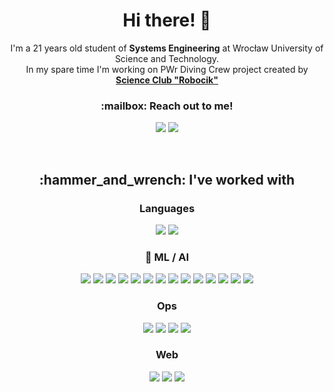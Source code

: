 <h1 align="center">Hi there! 👋</h1>

<p align="center">
  <a>I'm a 21 years old student of <b>Systems Engineering</b> at Wrocław University of Science and Technology.<br>In my spare time I'm working on PWr Diving Crew project created by </a><a href="http://robocik.pwr.edu.pl/"><b>Science Club "Robocik"</b></a>
</p>

<h3 align="center">:mailbox: Reach out to me!</h3>

<p align="center">
  <a href="https://www.linkedin.com/in/jamnicki/"><img src="https://img.shields.io/badge/-jamnicki-0e76a8?style=flat&labelColor=0e76a8&logo=linkedin&logoColor=white" /></a>
  <a href="mailto:jedrzej.jamnicki@gmail.com"><img src="https://img.shields.io/badge/-jedrzej.jamnicki-c0392b?style=flat&labelColor=c0392b&logo=gmail&logoColor=white" /></a>
</p>

<br>
<h2 align="center">:hammer_and_wrench: I've worked with</h3>

<h3 align="center">Languages</h3>
<p align="center">
  <a><img src="https://img.shields.io/badge/-Python-1F4362?style=flat&logo=python&logoColor=F8DB51" /></a>
  <a><img src="https://img.shields.io/badge/-JavaScript-gray?style=flat&logo=JavaScript&logoColor=F7DF1E" /></a>
</p>

<h3 align="center">🤖 ML / AI</h3>
<p align="center">
  <a><img src="https://img.shields.io/badge/-PyTorch-white?style=flat&logo=PyTorch&logoColor=EE4C2C" /></a>
  <a><img src="https://img.shields.io/badge/-🦜️🔗 LangChain-234242?style=flat" /></a>
  <a><img src="https://img.shields.io/badge/-🤗 transformers-gray?style=flat" /></a>
  <a><img src="https://img.shields.io/badge/-Tensorflow-lightgray?style=flat&logo=tensorflow&logoColor=FF6F00" /></a>
  <a><img src="https://img.shields.io/badge/-spaCy-white?style=flat&logo=spaCy&logoColor=09A3D5" /></a>
  <a><img src="https://img.shields.io/badge/-OpenCV-645BFF?style=flat&logo=opencv" /></a>
  <a><img src="https://img.shields.io/badge/-pandas-130654?style=flat&logo=pandas&logoColor=white" /></a>
  <a><img src="https://img.shields.io/badge/-Pydantic-E92063?style=flat&logo=pydantic&logoColor=white" /></a>
  <a><img src="https://img.shields.io/badge/-PostgreSQL-4169E1?style=flat&logo=PostgreSQL&logoColor=white" /></a>
  <a><img src="https://img.shields.io/badge/-SQLite-003B57?style=flat&logo=sqlite&logoColor=white" /></a>
  <a><img src="https://img.shields.io/badge/-Microsoft SQL Server-CC2927?style=flat&logo=Microsoft SQL Server&logoColor=white" /></a>
  <a><img src="https://img.shields.io/badge/-Redis-DC382D?style=flat&logo=Redis&logoColor=white" /></a>
  <a><img src="https://img.shields.io/badge/-Ray-028CF0?style=flat&logo=ray&logoColor=white" /></a>
  <a><img src="https://img.shields.io/badge/-MLflow-0194E2?style=flat&logo=mlflow&logoColor=white" /></a>
</p>

<h3 align="center">Ops</h3>
<p align="center">
  <a><img src="https://img.shields.io/badge/-git-F0F0E7?style=flat&logo=git&logoColor=F24D27" /></a>
  <a><img src="https://img.shields.io/badge/-docker-007bff?style=flat&logo=docker&logoColor=white" /></a>
  <a><img src="https://img.shields.io/badge/-DVC-13ADC7?style=flat&logo=dvc&logoColor=8F5AD1" /></a>
  <a><img src="https://img.shields.io/badge/-Amazon S3-569A31?style=flat&logo=amazon s3&logoColor=white" /></a>
</p>

<h3 align="center">Web</h3>
<p align="center">
  <a><img src="https://img.shields.io/badge/-Django-092E20?style=flat&logo=django&logoColor=white" /></a>
  <a><img src="https://img.shields.io/badge/-Flask-white?style=flat&logo=flask&logoColor=black" /></a>
  <a><img src="https://img.shields.io/badge/-Gunicorn-499848?style=flat&logo=gunicorn&logoColor=white" /></a>
</p>
  
<!--   <a><img src="https://img.shields.io/badge/-LABEL-BCGCOLOR?style=flat&logo=LOGO&logoColor=LOGOCOLOR" /></a> -->
<!--   <a><img src="https://img.shields.io/badge/-LABEL-BCGCOLOR?style=flat&logo=LOGO&logoColor=LOGOCOLOR" /></a> -->

